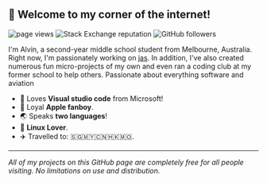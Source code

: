## 👋 Welcome to my corner of the internet!
<p align="left">
    <img src="https://komarev.com/ghpvc/?username=cheng-alvin" alt="page views" />
    <img alt="Stack Exchange reputation" src="https://img.shields.io/stackexchange/stackoverflow/r/15492585?color=orange&label=reputation&logo=stackoverflow"/>
    <img alt="GitHub followers" src="https://img.shields.io/github/followers/cheng-alvin?color=green&logo=github">
</p>

I'm Alvin, a second-year middle school student from Melbourne, Australia. Right now, I'm passionately working on [jas](https://github.com/cheng-alvin/jas). In addition, I've also created numerous fun micro-projects of my own and even ran a coding club at my former school to help others. Passionate about everything software and aviation

- 📝 Loves **Visual studio code** from Microsoft!              
- 🍎 Loyal **Apple fanboy**.
- 🌏 Speaks **two languages**!
- 🐧 **Linux Lover**. 
- ✈️ Travelled to: 🇸🇬🇲🇾🇨🇳🇭🇰🇲🇴.
  
--- 

*All of my projects on this GitHub page are completely free for all people visiting. No limitations on use and distribution.*
